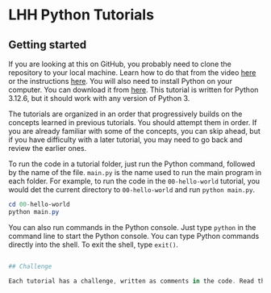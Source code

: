 # LHH Python Tutorials

## Getting started

If you are looking at this on GitHub, you probably need to clone the repository to your local machine. Learn how to do that from the video [here](https://youtu.be/ZDH0yjuSMhM) or the instructions [here](https://github.com/lansing-homeschool/lhh-github-intro). You will also need to install Python on your computer. You can download it from [here](https://www.python.org/downloads/). This tutorial is written for Python 3.12.6, but it should work with any version of Python 3.

The tutorials are organized in an order that progressively builds on the concepts learned in previous tutorials. You should attempt them in order. If you are already familiar with some of the concepts, you can skip ahead, but if you have difficulty with a later tutorial, you may need to go back and review the earlier ones.

To run the code in a tutorial folder, just run the Python command, followed by the name of the file. `main.py` is the name used to run the main program in each folder. For example, to run the code in the `00-hello-world` tutorial, you would det the current directory to `00-hello-world` and run `python main.py`.

```powershell
cd 00-hello-world
python main.py
```

You can also run commands in the Python console. Just type `python` in the command line to start the Python console. You can type Python commands directly into the shell. To exit the shell, type `exit()`.

```powershell

## Challenge

Each tutorial has a challenge, written as comments in the code. Read the challenge and see if you can complete it.
